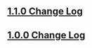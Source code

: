 ## [1.1.0 Change Log](https://github.com/domain-centric/style_builder/milestone/2?closed=1)

## [1.0.0 Change Log](https://github.com/domain-centric/style_builder/milestone/1?closed=1)